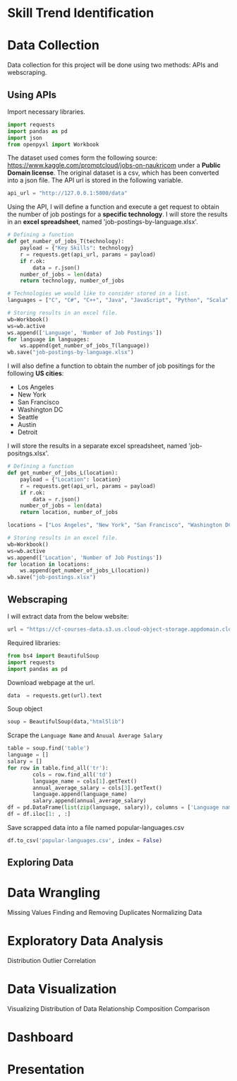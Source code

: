 # Skill Trend Identification

# Data Collection
Data collection for this project will be done using two methods: APIs and webscraping.
## Using APIs
Import necessary libraries.
```python
import requests
import pandas as pd
import json
from openpyxl import Workbook
```
The dataset used comes form the following source: https://www.kaggle.com/promptcloud/jobs-on-naukricom under a
**Public Domain license**. The original dataset is a csv, which has been converted into a json file. The API url is
stored in the following variable.
```python
api_url = "http://127.0.0.1:5000/data"
```
Using the API, I will define a function and execute a get request to obtain the number of job postings for a 
**specific technology**. I will store the results in an **excel spreadsheet**, named 'job-postings-by-language.xlsx'.

```python
# Defining a function
def get_number_of_jobs_T(technology):
    payload = {"Key Skills": technology}
    r = requests.get(api_url, params = payload)
    if r.ok:
        data = r.json()
    number_of_jobs = len(data)
    return technology, number_of_jobs
```
```python
# Technologies we would like to consider stored in a list.
languages = ["C", "C#", "C++", "Java", "JavaScript", "Python", "Scala", "Oracle", "SQL Server", "MySQL Server", "PostgreSQL", "MongoDB"]
```
```python
# Storing results in an excel file.
wb=Workbook()
ws=wb.active
ws.append(['Language', 'Number of Job Postings'])
for language in languages:
    ws.append(get_number_of_jobs_T(language))
wb.save("job-postings-by-language.xlsx")
```
I will also define a function to obtain the number of job positings for the following **US cities**:
- Los Angeles
- New York
- San Francisco
- Washington DC
- Seattle
- Austin
- Detroit

I will store the results in a separate excel spreadsheet, named 'job-positngs.xlsx'. 

```python
# Defining a function
def get_number_of_jobs_L(location):
    payload = {"Location": location}
    r = requests.get(api_url, params = payload)
    if r.ok:
        data = r.json()
    number_of_jobs = len(data)    
    return location, number_of_jobs
```
```python
locations = ["Los Angeles", "New York", "San Francisco", "Washington DC", "Seattle", "Austin", "Detroit"]
```
```python
# Storing results in an excel file.
wb=Workbook()
ws=wb.active
ws.append(['Location', 'Number of Job Postings'])
for location in locations:
    ws.append(get_number_of_jobs_L(location))
wb.save("job-postings.xlsx")
```
## Webscraping
I will extract data from the below website:
```python
url = "https://cf-courses-data.s3.us.cloud-object-storage.appdomain.cloud/IBM-DA0321EN-SkillsNetwork/labs/datasets/Programming_Languages.html"
```
Required libraries:
```python
from bs4 import BeautifulSoup
import requests
import pandas as pd
```
Download webpage at the url.
```python
data  = requests.get(url).text
```
Soup object
```python
soup = BeautifulSoup(data,"html5lib")
```
Scrape the ```Language Name``` and ```Anuual Average Salary```
```python
table = soup.find('table')
language = []
salary = []
for row in table.find_all('tr'):
        cols = row.find_all('td')
        language_name = cols[1].getText()
        annual_average_salary = cols[3].getText()
        language.append(language_name)
        salary.append(annual_average_salary)
df = pd.DataFrame(list(zip(language, salary)), columns = ['Language name', 'average_annual_salary'])
df = df.iloc[1: , :]
```
Save scrapped data into a file named popular-languages.csv
```python
df.to_csv('popular-languages.csv', index = False)
```

## Exploring Data

# Data Wrangling
Missing Values
Finding and Removing Duplicates
Normalizing Data

# Exploratory Data Analysis
Distribution
Outlier
Correlation

# Data Visualization
Visualizing Distribution of Data
Relationship
Composition
Comparison

# Dashboard

# Presentation
